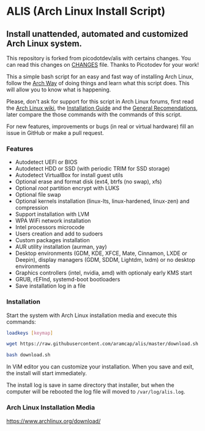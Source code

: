# ALIS (Arch Linux Install Script)

## Install unattended, automated and customized Arch Linux system.

This repository is forked from picodotdev/alis with certains changes. You can read this changes on [CHANGES](https://github.com/aramcap/alis/blob/master/CHANGES) file. Thanks to Picotodev for your work!

This a simple bash script for an easy and fast way of installing Arch Linux, follow the [Arch Way](https://wiki.archlinux.org/index.php/Arch_Linux) of doing things and learn what this script does. This will allow you to know what is happening. 

Please, don't ask for support for this script in Arch Linux forums, first read the [Arch Linux wiki](https://wiki.archlinux.org), the [Installation Guide](https://wiki.archlinux.org/index.php/Installation_guide) and the [General Recomendations](https://wiki.archlinux.org/index.php/General_recommendations), later compare the those commands with the commands of this script.

For new features, improvements or bugs (in real or virtual hardware) fill an issue in GitHub or make a pull request.

### Features

* Autodetect UEFI or BIOS
* Autodetect HDD or SSD (with periodic TRIM for SSD storage)
* Autodetect VirtualBox for install guest utils
* Optional erase and format disk (ext4, btrfs (no swap), xfs)
* Optional _root_ partition encrypt with LUKS
* Optional file swap
* Optional kernels installation (linux-lts, linux-hardened, linux-zen) and compression
* Support installation with LVM
* WPA WiFi network installation
* Intel processors microcode
* Users creation and add to sudoers
* Custom packages installation
* AUR utility installation (aurman, yay)
* Desktop environments (GDM, KDE, XFCE, Mate, Cinnamon, LXDE or Deepin), display managers (GDM, SDDM, Lightdm, lxdm) or no desktop environments
* Graphics controllers (intel, nvidia, amd) with optionaly early KMS start
* GRUB, rEFInd, systemd-boot bootloaders
* Save installation log in a file

### Installation

Start the system with Arch Linux installation media and execute this commands:

```bash
loadkeys [keymap]

wget https://raw.githubusercontent.com/aramcap/alis/master/download.sh

bash download.sh
```

In ViM editor you can customize your installation. When you save and exit, the install will start immediately.

The install log is save in same directory that installer, but when the computer will be rebooted the log file will moved to `/var/log/alis.log`.


### Arch Linux Installation Media

https://www.archlinux.org/download/